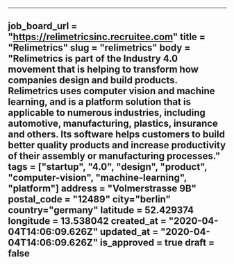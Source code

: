 ---
job_board_url = "https://relimetricsinc.recruitee.com"
title = "Relimetrics"
slug = "relimetrics"
body = "Relimetrics is part of the Industry 4.0 movement that is helping to transform how companies design and build products. Relimetrics uses computer vision and machine learning, and is a platform solution that is applicable to numerous industries, including automotive, manufacturing, plastics, insurance and others. Its software helps customers to build better quality products and increase productivity of their assembly or manufacturing processes."
tags = ["startup", "4.0", "design", "product", "computer-vision", "machine-learning", "platform"]
address = "Volmerstrasse 9B"
postal_code = "12489"
city="berlin"
country="germany"
latitude = 52.429374
longitude = 13.538042
created_at = "2020-04-04T14:06:09.626Z"
updated_at = "2020-04-04T14:06:09.626Z"
is_approved = true
draft = false
---